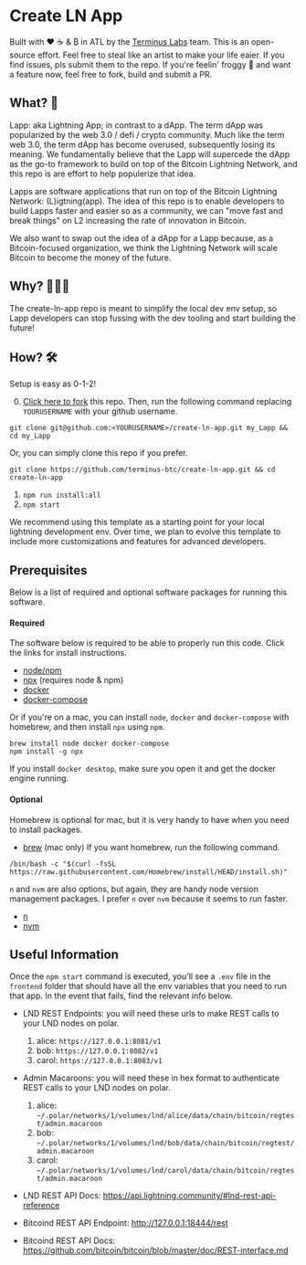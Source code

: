 # Create LN App
Built with ❤️ ☕️ & ₿ in ATL by the [Terminus Labs](https://terminus.money/) team. This is an open-source
effort. Feel free to steal like an artist to make your life eaier. If you find issues, pls submit them
to the repo. If you're feelin' froggy 🐸 and want a feature now, feel free to fork, build and submit a PR.
## What? 🧐
Lapp: aka Lightning App; in contrast to a dApp. The term dApp was popularized by the web 3.0 / defi / crypto community. Much like the term web 3.0, the term dApp has become overused, subsequently losing its meaning. We fundamentally believe that the Lapp will supercede the dApp as the go-to framework
to build on top of the Bitcoin Lightning Network, and this repo is are effort to help populerize that idea.

Lapps are software applications that run on top of the Bitcoin Lightning Network: (L)igtning(app).
The idea of this repo is to enable developers to build Lapps faster and easier so as a community, we can "move fast and break things" on L2 increasing the rate of innovation in Bitcoin.

We also want to swap out the idea of a dApp for a Lapp because, as a Bitcoin-focused organization, we think the Lightning Network will scale Bitcoin to become the money of the future.

## Why? 🤷🏼‍♂️
The create-ln-app repo is meant to simplify the local dev env setup, so Lapp developers can stop fussing with the dev tooling and start building the future!

## How? 🛠
Setup is easy as 0-1-2!

0. [Click here to fork](https://github.com/terminus-btc/create-ln-app/fork) this repo. Then, run the following command replacing `YOURUSERNAME` with your github username.

```
git clone git@github.com:<YOURUSERNAME>/create-ln-app.git my_Lapp && cd my_Lapp
```

Or, you can simply clone this repo if you prefer.

```
git clone https://github.com/terminus-btc/create-ln-app.git && cd create-ln-app
```

1. `npm run install:all`
2. `npm start`

We recommend using this template as a starting point for your local lightning development env.
Over time, we plan to evolve this template to include more customizations and features for advanced
developers.

## Prerequisites
Below is a list of required and optional software packages for running this software.
#### Required
The software below is required to be able to properly run this code. Click the links for install instructions.
- [node/npm](https://nodejs.org/en/download/package-manager/)
- [npx](https://www.npmjs.com/package/npx) (requires node & npm)
- [docker](https://docs.docker.com/engine/install/)
- [docker-compose](https://docs.docker.com/compose/install/)

Or if you're on a mac, you can install `node`, `docker` and `docker-compose` with homebrew, and then
install `npx` using `npm`.
```
brew install node docker docker-compose
npm install -g npx
```

If you install `docker desktop`, make sure you open it and get the docker engine running.

#### Optional
Homebrew is optional for mac, but it is very handy to have when you need to install packages.
- [brew](https://brew.sh/) (mac only)
If you want homebrew, run the following command.
```
/bin/bash -c "$(curl -fsSL https://raw.githubusercontent.com/Homebrew/install/HEAD/install.sh)"
```

 `n` and `nvm` are also options, but again, they are handy node version management packages.
I prefer `n` over `nvm` because it seems to run faster.
- [n](https://www.npmjs.com/package/n)
- [nvm](https://github.com/nvm-sh/nvm#installing-and-updating)

## Useful Information
Once the `npm start` command is executed, you'll see a `.env` file in the `frontend` folder that should have all the env variables that you need to run that app. In the event that fails, find the relevant info below.

- LND REST Endpoints: you will need these urls to make REST calls to your LND nodes on polar.
  1. alice: `https://127.0.0.1:8081/v1`
  2. bob: `https://127.0.0.1:8082/v1`
  3. carol: `https://127.0.0.1:8083/v1`
- Admin Macaroons: you will need these in hex format to authenticate REST calls to your LND nodes on polar.
  1. alice: `~/.polar/networks/1/volumes/lnd/alice/data/chain/bitcoin/regtest/admin.macaroon`
  2. bob: `~/.polar/networks/1/volumes/lnd/bob/data/chain/bitcoin/regtest/admin.macaroon`
  3. carol: `~/.polar/networks/1/volumes/lnd/carol/data/chain/bitcoin/regtest/admin.macaroon`

- LND REST API Docs: https://api.lightning.community/#lnd-rest-api-reference
- Bitcoind REST API Endpoint: http://127.0.0.1:18444/rest
- Bitcoind REST API Docs: https://github.com/bitcoin/bitcoin/blob/master/doc/REST-interface.md
